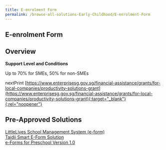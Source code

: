 ```yaml
---
title: E-enrolment Form
permalink: /browse-all-solutions-Early-Childhood/E-enrolment-Form
---
```


## E-enrolment Form
## Overview

**Support Level and Conditions**

Up to 70% for SMEs, 50% for non-SMEs

nextPrint
[https://www.enterprisesg.gov.sg/financial-assistance/grants/for-local-companies/productivity-solutions-grant](https://www.enterprisesg.gov.sg/financial-assistance/grants/for-local-companies/productivity-solutions-grant){:target="_blank"}{:rel="noopener"}

## Pre-Approved Solutions

<a href='/productivity-solutions-grant/solutionrepo/solution2559' target='_blank'>LittleLives School Management System (e-form)</a><br>
<a href='/productivity-solutions-grant/solutionrepo/solution2601' target='_blank'>Taidii Smart E-Form Solution</a><br>
<a href='/productivity-solutions-grant/solutionrepo/solution2683' target='_blank'>e-Forms for Preschool Version 1.0</a><br>
